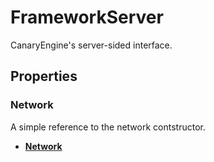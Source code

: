 # FrameworkServer <Badge type="danger" text="server" />

CanaryEngine's server-sided interface.

## Properties

### Network <Badge type="tip" text="read only" />

A simple reference to the network contstructor.

* [**Network**](/api/network/)